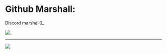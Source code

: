 
# Github Marshall:
Discord 
marshall0_

![](https://quotes-github-readme.vercel.app/api?type=horizontal&theme=radical)

---
[![](https://visitcount.itsvg.in/api?id=Marshallfx&icon=0&color=0)](https://visitcount.itsvg.in)

